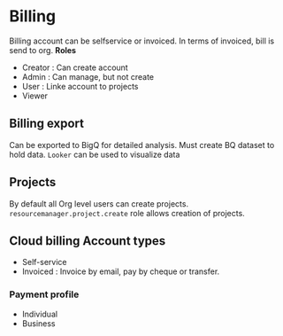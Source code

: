 # Billing

Billing account can be selfservice or invoiced. In terms of invoiced, bill is send to org.
**Roles**

- Creator   : Can create account
- Admin     : Can manage, but not create
- User      : Linke account to projects
- Viewer

## Billing export
Can be exported to BigQ for detailed analysis. Must create BQ dataset to hold data. `Looker` can be used to visualize data 

## Projects
By default all Org level users can  create projects. `resourcemanager.project.create` role allows creation of projects.   

## Cloud billing Account types
- Self-service
- Invoiced : Invoice by email, pay by cheque or transfer.

### Payment profile
- Individual
- Business
